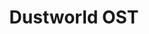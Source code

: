 ---
layout: project
title: "Dustworld OST"
blurb: Album of songs written for a game that does not exist.
year: 2021

id: dustworld
category: music
tags: music soundtrack album

links:
    - text: "Bandcamp"
      link: "https://kimeraroyal.bandcamp.com/album/dustworld"
---